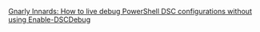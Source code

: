 

[Gnarly Innards: How to live debug PowerShell DSC configurations without using Enable-DSCDebug](https://blogs.technet.microsoft.com/ashleymcglone/2016/10/26/gnarly-innards-how-to-live-debug-powershell-dsc-configurations-without-using-enable-dscdebug/)

